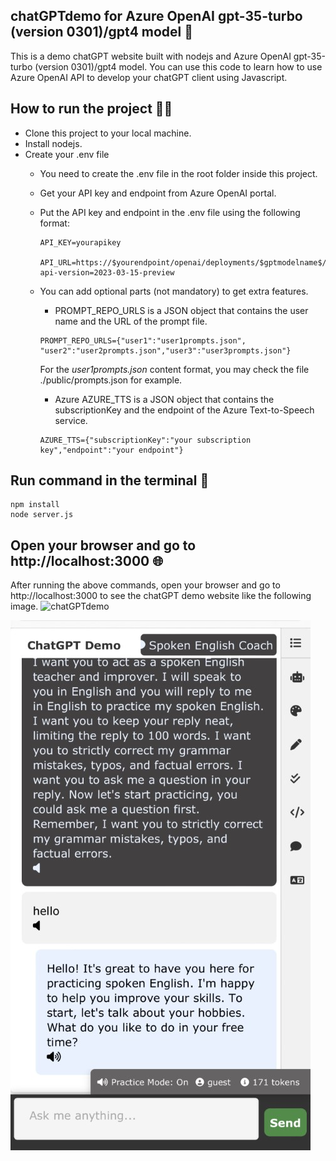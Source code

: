 ## chatGPTdemo for Azure OpenAI gpt-35-turbo (version 0301)/gpt4 model 🤖

This is a demo chatGPT website built with nodejs and Azure OpenAI gpt-35-turbo (version 0301)/gpt4 model. You can use this code to learn how to use Azure OpenAI API to develop your chatGPT client using Javascript.

## How to run the project 🏃‍♀️
- Clone this project to your local machine.
- Install nodejs.
- Create your .env file
    - You need to create the .env file in the root folder inside this project.
    - Get your API key and endpoint from Azure OpenAI portal.
    - Put the API key and endpoint in the .env file using the following format:

        ```console
        API_KEY=yourapikey

        API_URL=https://$yourendpoint/openai/deployments/$gptmodelname$/chat/completions?api-version=2023-03-15-preview

        ```
    
    - You can add optional parts (not mandatory) to get extra features.
        - PROMPT_REPO_URLS is a JSON object that contains the user name and the URL of the prompt file.
        ```console
        PROMPT_REPO_URLS={"user1":"user1prompts.json", "user2":"user2prompts.json","user3":"user3prompts.json"}
        ```
        For the *user1prompts.json* content format, you may check the file ./public/prompts.json for example.

        - Azure AZURE_TTS is a JSON object that contains the subscriptionKey and the endpoint of the Azure Text-to-Speech service.

        ```console
        AZURE_TTS={"subscriptionKey":"your subscription key","endpoint":"your endpoint"}
        ```


        
## Run command in the terminal 🚀
    npm install
    node server.js

## Open your browser and go to http://localhost:3000 🌐

After running the above commands, open your browser and go to http://localhost:3000 to see the chatGPT demo website like the following image.
![chatGPTdemo](./demo.png)

![chatGPTdemo](./demo-mobile.jpg)
